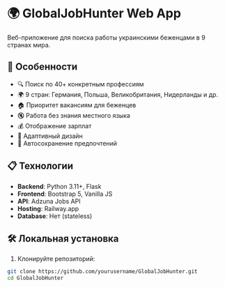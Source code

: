 # 🌍 GlobalJobHunter Web App

Веб-приложение для поиска работы украинскими беженцами в 9 странах мира.

## 🚀 Особенности

- 🔍 Поиск по 40+ конкретным профессиям
- 🌍 9 стран: Германия, Польша, Великобритания, Нидерланды и др.
- 🏠 Приоритет вакансиям для беженцев
- 🔇 Работа без знания местного языка
- 💰 Отображение зарплат
- 📱 Адаптивный дизайн
- 💾 Автосохранение предпочтений

## 📋 Технологии

- **Backend**: Python 3.11+, Flask
- **Frontend**: Bootstrap 5, Vanilla JS
- **API**: Adzuna Jobs API
- **Hosting**: Railway.app
- **Database**: Нет (stateless)

## 🛠️ Локальная установка

1. Клонируйте репозиторий:
```bash
git clone https://github.com/yourusername/GlobalJobHunter.git
cd GlobalJobHunter